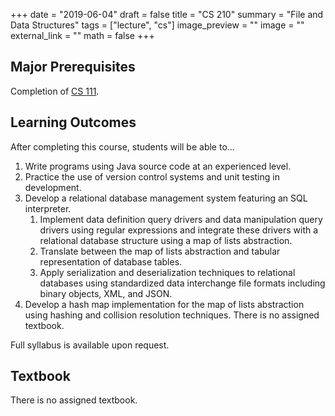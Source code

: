 +++
date = "2019-06-04"
draft = false
title = "CS 210"
summary = "File and Data Structures"
tags = ["lecture", "cs"]
image_preview = ""
image = ""
external_link = ""
math = false
+++

## Major Prerequisites

Completion of [CS 111](../cs111).

## Learning Outcomes

After completing this course, students will be able to...
1. Write programs using Java source code at an experienced level.
2. Practice the use of version control systems and unit testing in development.
3. Develop a relational database management system featuring an SQL interpreter.
    1. Implement data definition query drivers and data manipulation query drivers using regular expressions and integrate these drivers with a relational database structure using a map of lists abstraction.
    2. Translate between the map of lists abstraction and tabular representation of database tables.
    3. Apply serialization and deserialization techniques to relational databases using standardized data interchange file formats including binary objects, XML, and JSON.
4. Develop a hash map implementation for the map of lists abstraction using hashing and collision resolution techniques.
There is no assigned textbook.

Full syllabus is available upon request.

## Textbook

There is no assigned textbook.
